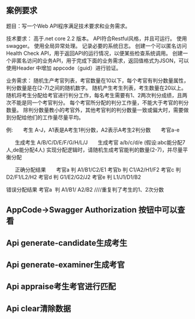 ## 案例要求
题目：写一个Web API程序满足技术要求和业务需求。

技术要求：
高于.net core 2.2 版本。
API符合Restful风格，并且可运行。
使用swagger。
使用全局异常处理。
记录必要的系统日志。
创建一个可以匿名访问Health Check API，用于返回API的运行情况，以便某些检查系统调用。
创建一个非匿名访问的业务API，用于完成下面的业务需求，返回值格式为JSON，可以使用Header 中增加 appcode（guid）进行验证。

业务需求：
随机生产考官列表，考官数量在10以下，每个考官有判分数量属性，判分数量是在(2-7)之间的随机数字。
随机产生考生列表，考生数量在20以上。
随机将考生分配给考官进行判分工作，每名考生需要有1、2两次判分成绩，且两次不能是同一个考官判分。
每个考官所分配的判分工作量，不能大于考官的判分数量。
除判分数量教小的考官外，其他考官判的判分数量一致或偏大时，需要做到分配给他们的工作量尽量平均。

例:
      考生 A-J，A1表是A考生1判分数，A2表示A考生2判分数
      考官a-e

      生成考生 A/B/C/D/E/F/G/H/L/J
      生成考官 a/b/c/d/e (假设:abc能分配7人,de能分配4人)
实现分配逻辑时，请随机生成考官能判的数量(2-7)，并尽量平衡分配

      正确分配结果 
      考官a 判 A1/B1/C2/E1
考官b 判 C1/A2/H1/F2
考官c 判 D2/F1/L2/H2
考官d 判 G1/E2/G2/J2
考官e 判 L1/J1/D1/B2

错误分配结果
考官a  判 A1/B1/ A2/B2 ////重复判了考生的1、2次分数


## AppCode->Swagger Authorization 按钮中可以查看
## Api generate-candidate生成考生
## Api generate-examiner生成考官
## Api appraise考生考官进行匹配
## Api clear清除数据

